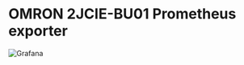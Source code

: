 # OMRON 2JCIE-BU01 Prometheus exporter

![Grafana](https://github.com/usausa/Tool-Sensor-Omron/blob/master/grafana.png)
